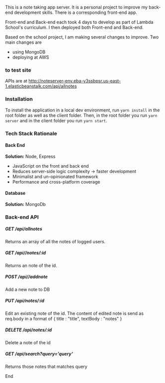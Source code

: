 This is a note taking app server.
It is a personal project to improve my back-end development skills.  There is a corresponding front-end app.

Front-end and Back-end each took 4 days to develop as part of Lambda School's curriculum. I then deployed both Front-end and Back-end.

Based on the school project, I am making several changes to improve.  Two main changes are
- using MongoDB
- deploying at AWS




### to test site

APIs are at http://noteserver-env.eba-y3ssbpsr.us-east-1.elasticbeanstalk.com/api/allnotes 



### Installation

To install the application in a local dev environment, run `yarn install` in the root folder as well as the client folder. Then, in the root folder you run `yarn server` and in the client folder you run `yarn start`.

### Tech Stack Rationale


#### Back End

**Solution:** Node, Express

- JavaScript on the front and back end
- Reduces server-side logic complexity -> faster development
- Minimalist and un-opinionated framework
- Performance and cross-platform coverage

#### Database

**Solution:** MongoDb

### Back-end API

##### GET /api/allnotes

Returns an array of all the notes of logged users.

##### GET /api//notes/:id

Returns an note of the id.

##### POST /api//addnote

Add a new note to DB

##### PUT /api/notes/:id

Edit an existing note of the id. The content of edited note is send as req.body in a format of
{
title : "title",
textBody : "notes"
}

##### DELETE /api/notes/:id

Delete a note of the id

##### GET /api/search?query='query'

Returns those notes that matches query

End